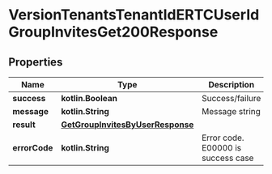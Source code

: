 
# VersionTenantsTenantIdERTCUserIdGroupInvitesGet200Response

## Properties
Name | Type | Description | Notes
------------ | ------------- | ------------- | -------------
**success** | **kotlin.Boolean** | Success/failure |  [optional]
**message** | **kotlin.String** | Message string |  [optional]
**result** | [**GetGroupInvitesByUserResponse**](GetGroupInvitesByUserResponse.md) |  |  [optional]
**errorCode** | **kotlin.String** | Error code. E00000 is success case |  [optional]



